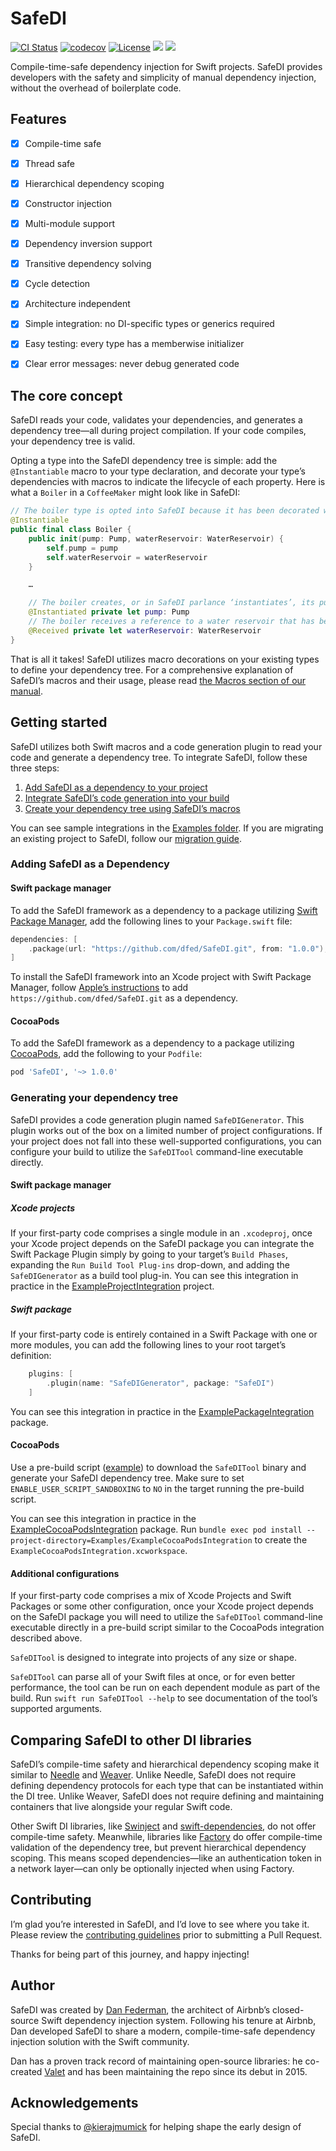 # SafeDI

[![CI Status](https://img.shields.io/github/actions/workflow/status/dfed/SafeDI/ci.yml?branch=main)](https://github.com/dfed/SafeDI/actions?query=workflow%3ACI+branch%3Amain)
[![codecov](https://codecov.io/gh/dfed/SafeDI/branch/main/graph/badge.svg)](https://codecov.io/gh/dfed/SafeDI)
[![License](https://img.shields.io/badge/License-MIT-blue.svg)](https://spdx.org/licenses/MIT.html)
[![](https://img.shields.io/endpoint?url=https%3A%2F%2Fswiftpackageindex.com%2Fapi%2Fpackages%2Fdfed%2FSafeDI%2Fbadge%3Ftype%3Dswift-versions)](https://swiftpackageindex.com/dfed/SafeDI)
[![](https://img.shields.io/endpoint?url=https%3A%2F%2Fswiftpackageindex.com%2Fapi%2Fpackages%2Fdfed%2FSafeDI%2Fbadge%3Ftype%3Dplatforms)](https://swiftpackageindex.com/dfed/SafeDI)

Compile-time-safe dependency injection for Swift projects. SafeDI provides developers with the safety and simplicity of manual dependency injection, without the overhead of boilerplate code.

## Features

- [x] Compile-time safe

- [x] Thread safe

- [x] Hierarchical dependency scoping

- [x] Constructor injection

- [x] Multi-module support

- [x] Dependency inversion support

- [x] Transitive dependency solving

- [x] Cycle detection

- [x] Architecture independent

- [x] Simple integration: no DI-specific types or generics required

- [x] Easy testing: every type has a memberwise initializer

- [x] Clear error messages: never debug generated code

## The core concept

SafeDI reads your code, validates your dependencies, and generates a dependency tree—all during project compilation. If your code compiles, your dependency tree is valid.

Opting a type into the SafeDI dependency tree is simple: add the `@Instantiable` macro to your type declaration, and decorate your type’s dependencies with macros to indicate the lifecycle of each property. Here is what a `Boiler` in a `CoffeeMaker` might look like in SafeDI:

```swift
// The boiler type is opted into SafeDI because it has been decorated with the `@Instantiable` macro.
@Instantiable
public final class Boiler {
    public init(pump: Pump, waterReservoir: WaterReservoir) {
        self.pump = pump
        self.waterReservoir = waterReservoir
    }

    …

    // The boiler creates, or in SafeDI parlance ‘instantiates’, its pump.
    @Instantiated private let pump: Pump
    // The boiler receives a reference to a water reservoir that has been instantiated by the coffee maker.
    @Received private let waterReservoir: WaterReservoir
}
```

That is all it takes! SafeDI utilizes macro decorations on your existing types to define your dependency tree. For a comprehensive explanation of SafeDI’s macros and their usage, please read [the Macros section of our manual](Documentation/Manual.md#macros).

## Getting started

SafeDI utilizes both Swift macros and a code generation plugin to read your code and generate a dependency tree. To integrate SafeDI, follow these three steps:

1. [Add SafeDI as a dependency to your project](#adding-safedi-as-a-dependency)
1. [Integrate SafeDI’s code generation into your build](#generating-your-dependency-tree)
1. [Create your dependency tree using SafeDI’s macros](Documentation/Manual.md)

You can see sample integrations in the [Examples folder](Examples/). If you are migrating an existing project to SafeDI, follow our [migration guide](Documentation/Manual.md#migrating-to-safedi).

### Adding SafeDI as a Dependency

#### Swift package manager

To add the SafeDI framework as a dependency to a package utilizing [Swift Package Manager](https://github.com/apple/swift-package-manager), add the following lines to your `Package.swift` file:

```swift
dependencies: [
    .package(url: "https://github.com/dfed/SafeDI.git", from: "1.0.0"),
]
```

To install the SafeDI framework into an Xcode project with Swift Package Manager, follow [Apple’s instructions](https://developer.apple.com/documentation/xcode/adding-package-dependencies-to-your-app) to add `https://github.com/dfed/SafeDI.git` as a dependency.

#### CocoaPods

To add the SafeDI framework as a dependency to a package utilizing [CocoaPods](http://cocoapods.org), add the following to your `Podfile`:

```ruby
pod 'SafeDI', '~> 1.0.0'
```

### Generating your dependency tree

SafeDI provides a code generation plugin named `SafeDIGenerator`. This plugin works out of the box on a limited number of project configurations. If your project does not fall into these well-supported configurations, you can configure your build to utilize the `SafeDITool` command-line executable directly.

#### Swift package manager

##### Xcode projects

If your first-party code comprises a single module in an `.xcodeproj`, once your Xcode project depends on the SafeDI package you can integrate the Swift Package Plugin simply by going to your target’s `Build Phases`, expanding the `Run Build Tool Plug-ins` drop-down, and adding the `SafeDIGenerator` as a build tool plug-in. You can see this integration in practice in the [ExampleProjectIntegration](Examples/ExampleProjectIntegration) project.

##### Swift package

If your first-party code is entirely contained in a Swift Package with one or more modules, you can add the following lines to your root target’s definition:

```swift
    plugins: [
        .plugin(name: "SafeDIGenerator", package: "SafeDI")
    ]
```

You can see this integration in practice in the [ExamplePackageIntegration](Examples/ExamplePackageIntegration) package.

#### CocoaPods

Use a pre-build script ([example](Examples/ExampleCocoaPodsIntegration/safeditool.sh)) to download the `SafeDITool` binary and generate your SafeDI dependency tree. Make sure to set `ENABLE_USER_SCRIPT_SANDBOXING` to `NO` in the target running the pre-build script.

You can see this integration in practice in the [ExampleCocoaPodsIntegration](Examples/ExampleCocoaPodsIntegration) package. Run `bundle exec pod install --project-directory=Examples/ExampleCocoaPodsIntegration` to create the `ExampleCocoaPodsIntegration.xcworkspace`.

#### Additional configurations

If your first-party code comprises a mix of Xcode Projects and Swift Packages or some other configuration, once your Xcode project depends on the SafeDI package you will need to utilize the `SafeDITool` command-line executable directly in a pre-build script similar to the CocoaPods integration described above.

`SafeDITool` is designed to integrate into projects of any size or shape.

`SafeDITool` can parse all of your Swift files at once, or for even better performance, the tool can be run on each dependent module as part of the build. Run `swift run SafeDITool --help` to see documentation of the tool’s supported arguments.

## Comparing SafeDI to other DI libraries

SafeDI’s compile-time safety and hierarchical dependency scoping make it similar to [Needle](https://github.com/uber/needle) and [Weaver](https://github.com/scribd/Weaver). Unlike Needle, SafeDI does not require defining dependency protocols for each type that can be instantiated within the DI tree. Unlike Weaver, SafeDI does not require defining and maintaining containers that live alongside your regular Swift code.

Other Swift DI libraries, like [Swinject](https://github.com/Swinject/Swinject) and [swift-dependencies](https://github.com/pointfreeco/swift-dependencies), do not offer compile-time safety. Meanwhile, libraries like [Factory](https://github.com/hmlongco/Factory) do offer compile-time validation of the dependency tree, but prevent hierarchical dependency scoping. This means scoped dependencies—like an authentication token in a network layer—can only be optionally injected when using Factory.

## Contributing

I’m glad you’re interested in SafeDI, and I’d love to see where you take it. Please review the [contributing guidelines](Contributing.md) prior to submitting a Pull Request.

Thanks for being part of this journey, and happy injecting!

## Author

SafeDI was created by [Dan Federman](https://github.com/dfed), the architect of Airbnb’s closed-source Swift dependency injection system. Following his tenure at Airbnb, Dan developed SafeDI to share a modern, compile-time-safe dependency injection solution with the Swift community.

Dan has a proven track record of maintaining open-source libraries: he co-created [Valet](https://github.com/square/Valet) and has been maintaining the repo since its debut in 2015.

## Acknowledgements

Special thanks to [@kierajmumick](http://github.com/kierajmumick) for helping shape the early design of SafeDI.
